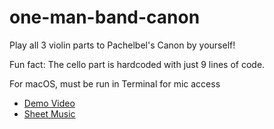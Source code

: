 # one-man-band-canon
Play all 3 violin parts to Pachelbel's Canon by yourself!

Fun fact: The cello part is hardcoded with just 9 lines of code.

For macOS, must be run in Terminal for mic access

* [Demo Video](https://www.youtube.com/watch?v=IOHgfZOqipo)
* [Sheet Music](https://imslp.org/wiki/Canon_and_Gigue_in_D_major%2C_P.37_(Pachelbel%2C_Johann)#tabScore2)
